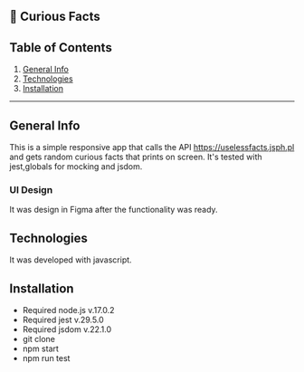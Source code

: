 ## :eyes: Curious Facts

## Table of Contents
1. [General Info](#general-info)
2. [Technologies](#technologies)
3. [Installation](#installation)

***
## General Info

This is a simple responsive app that calls the API https://uselessfacts.jsph.pl and gets random curious facts that prints on screen. It's tested with jest,globals for mocking and jsdom. 

### UI Design
It was design in Figma after the functionality was ready.



## Technologies
It was developed with javascript.

## Installation
- Required node.js v.17.0.2
- Required jest v.29.5.0
- Required jsdom v.22.1.0
- git clone <repository>
- npm start
- npm run test
